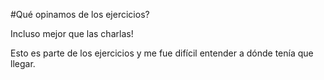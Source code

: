 #Qué opinamos de los ejercicios?

Incluso mejor que las charlas!

Esto es parte de los ejercicios y me fue difícil entender a dónde tenía que llegar.
